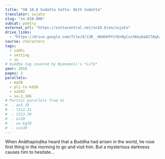 ```yaml
---
title: "SN 10.8 Sudatta Sutta: With Sudatta"
translator: sujato
slug: "sn.010.008"
subcat: poetry
external_url: "https://suttacentral.net/sn10.8/en/sujato"
drive_links:
  - "https://drive.google.com/file/d/13R__HH4bkPYsYEnByCucXKey6aOI7Aqh/view?usp=drivesdk"
course: characters
tags:
  - iddhi
  - setting
  - sn
# buddha tag covered by Nyanamoli's *Life*
year: 2018
pages: 2
parallels:
  - ma28
  - pli-tv-kd16
  - sa592
  - sa-2.186
# Partial parallels from SC
#  - an3.35
#  - t212.31
#  - t213.30
#  - uv30
#  - uv-kg30
#  - uvs30
---
```


When Anāthapiṇḍika heard that a Buddha had arisen in the world, he rose first thing in the morning to go and visit him. But a mysterious darkness causes him to hesitate...
